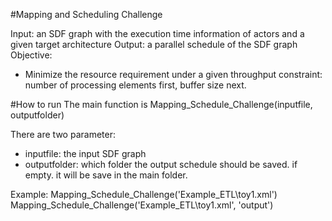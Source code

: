 #Mapping and Scheduling Challenge

Input: an SDF graph with the execution time information of actors and a given target architecture 
Output: a parallel schedule of the SDF graph
Objective:
- Minimize the resource requirement under a given throughput constraint: 
	number of processing elements first, buffer size next.

#How to run
The main function is 
	Mapping_Schedule_Challenge(inputfile, outputfolder)

There are two parameter:
- inputfile: the input SDF graph
- outputfolder: which folder the output schedule should be saved.
	if empty. it will be save in the main folder.

Example:
Mapping_Schedule_Challenge('Example_ETL\toy1.xml')
Mapping_Schedule_Challenge('Example_ETL\toy1.xml', 'output')
